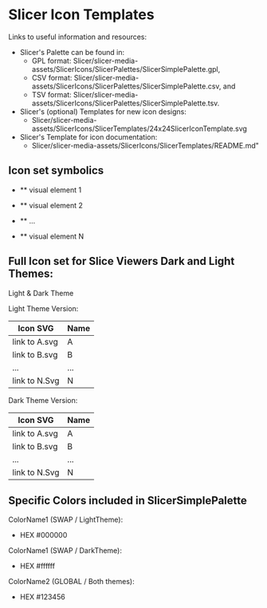 <!--- This is a template README file for icon documentation -->

<!--- your title here -->

# Slicer Icon Templates

<!--- links to useful information and summary of what lies below -->

Links to useful information and resources:
* Slicer's Palette can be found in:
  * GPL format: Slicer/slicer-media-assets/SlicerIcons/SlicerPalettes/SlicerSimplePalette.gpl,
  * CSV format: Slicer/slicer-media-assets/SlicerIcons/SlicerPalettes/SlicerSimplePalette.csv, and
  * TSV format: Slicer/slicer-media-assets/SlicerIcons/SlicerPalettes/SlicerSimplePalette.tsv.
* Slicer's (optional) Templates for new icon designs:
  * Slicer/slicer-media-assets/SlicerIcons/SlicerTemplates/24x24SlicerIconTemplate.svg
* Slicer's Template for icon documentation:
  * Slicer/slicer-media-assets/SlicerIcons/SlicerTemplates/README.md" 

<!--- list all symbolic patterns that NEW icons in this set should adhere to -->

## Icon set symbolics

* ** visual element 1

* ** visual element 2

* ** ...

* ** visual element N
  
<!--- Optional: provide screen shot of icons included in this set.-->

## Full Icon set for Slice Viewers Dark and Light Themes:

Light & Dark Theme


<!--- TODO: Keep current table of Light Theme versions of svg image data -- if possible to set table cell bg color to #ffffff -->

Light Theme Version:

|Icon SVG |Name |
|-----|--------|
| link to A.svg | A |
| link to B.svg | B |
| ... | ... |
| link to N.Svg | N |

<!--- Keep current table of Dark Theme versions of svg image data -->

Dark Theme Version:

|Icon SVG |Name |
|-----|--------|
| link to A.svg | A |
| link to B.svg | B |
| ... | ... |
| link to N.Svg | N |

<!--- if appropriate, include any special colors used in image data that NEW icons in this set should use -->

<!--- note whether they have been included in SlicerSimplePalette, and if they are SWAP|GLOBAL. -->

## Specific Colors included in SlicerSimplePalette

ColorName1 (SWAP / LightTheme):
* HEX #000000

ColorName1 (SWAP / DarkTheme):
* HEX #ffffff

ColorName2 (GLOBAL / Both themes):
* HEX #123456



